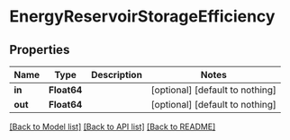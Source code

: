 # EnergyReservoirStorageEfficiency

## Properties

Name | Type | Description | Notes
------------ | ------------- | ------------- | -------------
**in** | **Float64** |  | [optional] [default to nothing]
**out** | **Float64** |  | [optional] [default to nothing]

[[Back to Model list]](../README.md#models) [[Back to API list]](../README.md#api-endpoints) [[Back to README]](../README.md)
